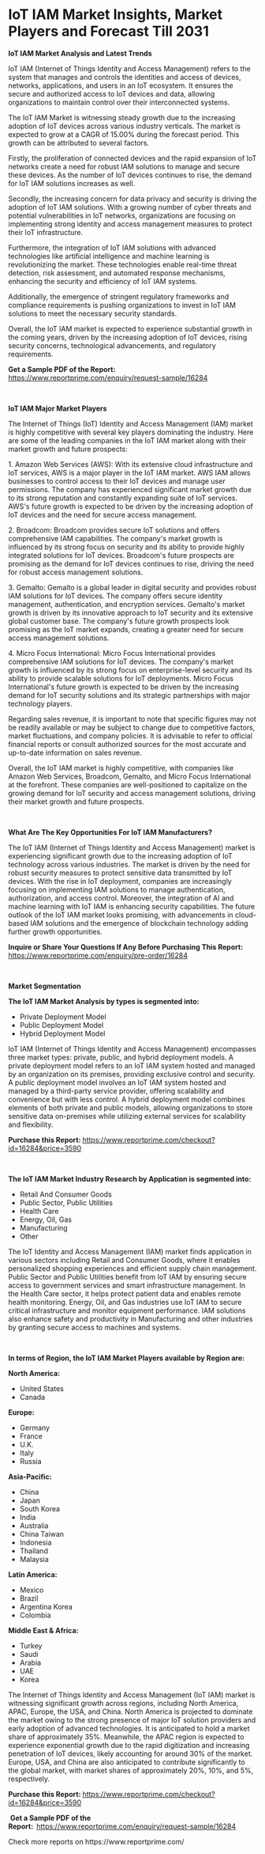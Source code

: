 <p><h1>IoT IAM Market Insights, Market Players and Forecast Till 2031</h1></p><p><strong>IoT IAM Market Analysis and Latest Trends</strong></p>
<p><p>IoT IAM (Internet of Things Identity and Access Management) refers to the system that manages and controls the identities and access of devices, networks, applications, and users in an IoT ecosystem. It ensures the secure and authorized access to IoT devices and data, allowing organizations to maintain control over their interconnected systems.</p><p>The IoT IAM Market is witnessing steady growth due to the increasing adoption of IoT devices across various industry verticals. The market is expected to grow at a CAGR of 15.00% during the forecast period. This growth can be attributed to several factors.</p><p>Firstly, the proliferation of connected devices and the rapid expansion of IoT networks create a need for robust IAM solutions to manage and secure these devices. As the number of IoT devices continues to rise, the demand for IoT IAM solutions increases as well.</p><p>Secondly, the increasing concern for data privacy and security is driving the adoption of IoT IAM solutions. With a growing number of cyber threats and potential vulnerabilities in IoT networks, organizations are focusing on implementing strong identity and access management measures to protect their IoT infrastructure.</p><p>Furthermore, the integration of IoT IAM solutions with advanced technologies like artificial intelligence and machine learning is revolutionizing the market. These technologies enable real-time threat detection, risk assessment, and automated response mechanisms, enhancing the security and efficiency of IoT IAM systems.</p><p>Additionally, the emergence of stringent regulatory frameworks and compliance requirements is pushing organizations to invest in IoT IAM solutions to meet the necessary security standards.</p><p>Overall, the IoT IAM market is expected to experience substantial growth in the coming years, driven by the increasing adoption of IoT devices, rising security concerns, technological advancements, and regulatory requirements.</p></p>
<p><strong>Get a Sample PDF of the Report:&nbsp;</strong> <a href="https://www.reportprime.com/enquiry/request-sample/16284">https://www.reportprime.com/enquiry/request-sample/16284</a></p>
<p>&nbsp;</p>
<p><strong>IoT IAM Major Market Players</strong></p>
<p><p>The Internet of Things (IoT) Identity and Access Management (IAM) market is highly competitive with several key players dominating the industry. Here are some of the leading companies in the IoT IAM market along with their market growth and future prospects:</p><p>1. Amazon Web Services (AWS): With its extensive cloud infrastructure and IoT services, AWS is a major player in the IoT IAM market. AWS IAM allows businesses to control access to their IoT devices and manage user permissions. The company has experienced significant market growth due to its strong reputation and constantly expanding suite of IoT services. AWS's future growth is expected to be driven by the increasing adoption of IoT devices and the need for secure access management.</p><p>2. Broadcom: Broadcom provides secure IoT solutions and offers comprehensive IAM capabilities. The company's market growth is influenced by its strong focus on security and its ability to provide highly integrated solutions for IoT devices. Broadcom's future prospects are promising as the demand for IoT devices continues to rise, driving the need for robust access management solutions.</p><p>3. Gemalto: Gemalto is a global leader in digital security and provides robust IAM solutions for IoT devices. The company offers secure identity management, authentication, and encryption services. Gemalto's market growth is driven by its innovative approach to IoT security and its extensive global customer base. The company's future growth prospects look promising as the IoT market expands, creating a greater need for secure access management solutions.</p><p>4. Micro Focus International: Micro Focus International provides comprehensive IAM solutions for IoT devices. The company's market growth is influenced by its strong focus on enterprise-level security and its ability to provide scalable solutions for IoT deployments. Micro Focus International's future growth is expected to be driven by the increasing demand for IoT security solutions and its strategic partnerships with major technology players.</p><p>Regarding sales revenue, it is important to note that specific figures may not be readily available or may be subject to change due to competitive factors, market fluctuations, and company policies. It is advisable to refer to official financial reports or consult authorized sources for the most accurate and up-to-date information on sales revenue.</p><p>Overall, the IoT IAM market is highly competitive, with companies like Amazon Web Services, Broadcom, Gemalto, and Micro Focus International at the forefront. These companies are well-positioned to capitalize on the growing demand for IoT security and access management solutions, driving their market growth and future prospects.</p></p>
<p>&nbsp;</p>
<p><strong>What Are The Key Opportunities For IoT IAM Manufacturers?</strong></p>
<p><p>The IoT IAM (Internet of Things Identity and Access Management) market is experiencing significant growth due to the increasing adoption of IoT technology across various industries. The market is driven by the need for robust security measures to protect sensitive data transmitted by IoT devices. With the rise in IoT deployment, companies are increasingly focusing on implementing IAM solutions to manage authentication, authorization, and access control. Moreover, the integration of AI and machine learning with IoT IAM is enhancing security capabilities. The future outlook of the IoT IAM market looks promising, with advancements in cloud-based IAM solutions and the emergence of blockchain technology adding further growth opportunities.</p></p>
<p><strong>Inquire or Share Your Questions If Any Before Purchasing This Report:</strong> <a href="https://www.reportprime.com/enquiry/pre-order/16284">https://www.reportprime.com/enquiry/pre-order/16284</a></p>
<p>&nbsp;</p>
<p><strong>Market Segmentation</strong></p>
<p><strong>The IoT IAM Market Analysis by types is segmented into:</strong></p>
<p><ul><li>Private Deployment Model</li><li>Public Deployment Model</li><li>Hybrid Deployment Model</li></ul></p>
<p><p>IoT IAM (Internet of Things Identity and Access Management) encompasses three market types: private, public, and hybrid deployment models. A private deployment model refers to an IoT IAM system hosted and managed by an organization on its premises, providing exclusive control and security. A public deployment model involves an IoT IAM system hosted and managed by a third-party service provider, offering scalability and convenience but with less control. A hybrid deployment model combines elements of both private and public models, allowing organizations to store sensitive data on-premises while utilizing external services for scalability and flexibility.</p></p>
<p><strong>Purchase this Report:&nbsp;</strong><a href="https://www.reportprime.com/checkout?id=16284&price=3590">https://www.reportprime.com/checkout?id=16284&price=3590</a></p>
<p>&nbsp;</p>
<p><strong>The IoT IAM Market Industry Research by Application is segmented into:</strong></p>
<p><ul><li>Retail And Consumer Goods</li><li>Public Sector, Public Utilities</li><li>Health Care</li><li>Energy, Oil, Gas</li><li>Manufacturing</li><li>Other</li></ul></p>
<p><p>The IoT Identity and Access Management (IAM) market finds application in various sectors including Retail and Consumer Goods, where it enables personalized shopping experiences and efficient supply chain management. Public Sector and Public Utilities benefit from IoT IAM by ensuring secure access to government services and smart infrastructure management. In the Health Care sector, it helps protect patient data and enables remote health monitoring. Energy, Oil, and Gas industries use IoT IAM to secure critical infrastructure and monitor equipment performance. IAM solutions also enhance safety and productivity in Manufacturing and other industries by granting secure access to machines and systems.</p></p>
<p>&nbsp;</p>
<p><strong>In terms of Region, the IoT IAM Market Players available by Region are:</strong></p>
<p>
    <p> <strong> North America: </strong>
        <ul>
            <li>United States</li>
            <li>Canada</li>
        </ul>
        </p> 
    <p> <strong> Europe: </strong>
        <ul>
            <li>Germany</li>
            <li>France</li>
            <li>U.K.</li>
            <li>Italy</li>
            <li>Russia</li>
        </ul>
        </p> 
    <p> <strong> Asia-Pacific: </strong>
        <ul>
            <li>China</li>
            <li>Japan</li>
            <li>South Korea</li>
            <li>India</li>
            <li>Australia</li>
            <li>China Taiwan</li>
            <li>Indonesia</li>
            <li>Thailand</li>
            <li>Malaysia</li>
        </ul>
        </p> 
    <p> <strong> Latin America: </strong>
        <ul>
            <li>Mexico</li>
            <li>Brazil</li>
            <li>Argentina Korea</li>
            <li>Colombia</li>
        </ul>
        </p> 
    <p> <strong> Middle East & Africa: </strong>
        <ul>
            <li>Turkey</li>
            <li>Saudi</li>
            <li>Arabia</li>
            <li>UAE</li>
            <li>Korea</li>
        </ul>
    </p>
    </p>
<p><p>The Internet of Things Identity and Access Management (IoT IAM) market is witnessing significant growth across regions, including North America, APAC, Europe, the USA, and China. North America is projected to dominate the market owing to the strong presence of major IoT solution providers and early adoption of advanced technologies. It is anticipated to hold a market share of approximately 35%. Meanwhile, the APAC region is expected to experience exponential growth due to the rapid digitization and increasing penetration of IoT devices, likely accounting for around 30% of the market. Europe, USA, and China are also anticipated to contribute significantly to the global market, with market shares of approximately 20%, 10%, and 5%, respectively.</p></p>
<p><strong>Purchase this Report: </strong><a href="https://www.reportprime.com/checkout?id=16284&price=3590">https://www.reportprime.com/checkout?id=16284&price=3590</a></p>
<p>&nbsp;<strong>Get a Sample PDF of the Report:&nbsp;&nbsp;</strong><a href="https://www.reportprime.com/enquiry/request-sample/16284">https://www.reportprime.com/enquiry/request-sample/16284</a></p>
<p><strong></strong></p>
<p>Check more reports on https://www.reportprime.com/</p>